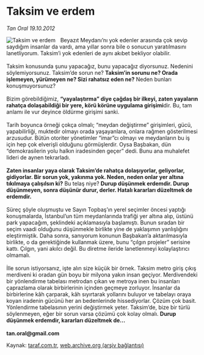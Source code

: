 # Taksim ve erdem

*Tan Oral 19.10.2012*

<div class="yazi"><img align="left" alt="Taksim ve erdem" border="0" src="http://www.taraf.com.tr/fotoraflar/makaleler/taksim-ve-erdem_552_orijinal.jpg" style="border-right-width:10px; border-color:#FFFFFF"/>Beyazıt Meydanı’nı yok edenler arasında çok sevip saydığım insanlar da vardı, ama yıllar sonra bile o sonucun yaratılmasını lanetliyorum. Taksim’i yok edenleri de aynı akıbet bekliyor olabilir.<br/><br/>Taksim konusunda şunu yapacağız, bunu yapacağız diyorsunuz. Nedenini söylemiyorsunuz. Taksim’de sorun ne? <strong>Taksim’in sorunu ne? Orada işlemeyen, yürümeyen ne? Sizi rahatsız eden ne?</strong> Neden bunları konuşmuyorsunuz?<br/><br/>Bizim görebildiğimiz, <strong>“yayalaştırma” diye çağdaş bir ilkeyi, zaten yayaların rahatça dolaşabildiği bir yere, körü körüne uygulama girişimi</strong>dir. Bu, tam anlamı ile vur deyince öldürme girişimi sanki.<br/><br/>Tarih boyunca örneği çokça olmalı; “meydan değiştirme” girişimleri, gücü, yapabilirliği, muktedir olmayı orada yaşayanlara, onlara rağmen gösterilmesi arzusudur. Bütün otoriter yönetimler “imar”cı olmayı ve meydanların bu iş için hep çok elverişli olduğunu görmüşlerdir. Oysa Başbakan, dün “demokrasilerin yolu halkın iradesinden geçer” dedi. Bunu ana muhalefet lideri de aynen tekrarladı.<br/><br/><strong>Zaten insanlar yaya olarak Taksim’de rahatça dolaşıyorlar, geliyorlar, gidiyorlar. Bir sorun yok, yakınma yok. Neden, neden onlar yer altına tıkılmaya çalışılsın ki?</strong> Bu telaş niye? <strong>Durup düşünmek erdemdir. Durup düşünmeyen, sonra düşünür durur, derler. Hatalı kararları düzeltmek de erdemdir.<br/></strong><br/>Süreç şöyle oluşmuştu ve Sayın Topbaş’ın yerel seçimler öncesi yaptığı konuşmalarda, İstanbul’un tüm meydanlarında trafiği yer altına alıp, üstünü park yapacağım, şeklindeki açıklamasıyla başlamıştı. Bunun sıradan bir seçim vaadi olduğunu düşünmekle birlikte yine de yaklaşımın yanlışlığını eleştirmiştik. Daha sonra, sanıyorum konunun Başbakan’a aktarılmasıyla birlikte, o da gerektiğinde kullanmak üzere, bunu “çılgın projeler” serisine kattı. Çılgın, yani akılcı değil. Bu diretme ileride lanetlenmeyi kolaylaştırıcı olmamalı.<br/><br/>İlle sorun istiyorsanız, işte alın size küçük bir örnek. Taksim metro giriş çıkış merdiveni ki oradan gün boyu bir milyona yakın insan geçiyor. Merdivendeki bir yönlendirme tabelası metrodan çıkan ve metroya inen bu insanları çaprazlama olarak birbirlerinin içinden geçmeye zorluyor. İnsanlar da birbirlerine kâh çarparak, kâh sıyırtarak yollarını buluyor ve tabelayı oraya koyan iradenin gücünü her an bedenlerinde hissediyorlar. Çözüm çok basit. Yönlendirme tabelasının yerini değiştirmek yeter. Taksim’de, bize bir türlü söylenmeyen, eğer bir sorun varsa çözümü çok kolay olmalı. <strong>Durup düşünmek erdemdir, kararları düzeltmek de...<br/><br/></strong><strong>tan.oral@gmail.com<br/></strong>
</div>

Kaynak: [taraf.com.tr](http://www.taraf.com.tr/tan-oral/makale-taksim-ve-erdem.htm), [web.archive.org (arşiv bağlantısı)](http://web.archive.org/web/20130909104708/http://www.taraf.com.tr/tan-oral/makale-taksim-ve-erdem.htm)
